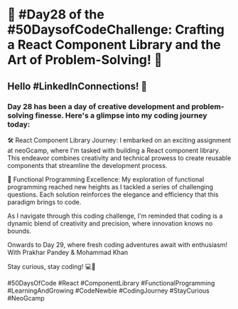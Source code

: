 # 🚀 #Day28 of the #50DaysofCodeChallenge: Crafting a React Component Library and the Art of Problem-Solving! 🚀

## Hello #LinkedInConnections! 👋

### Day 28 has been a day of creative development and problem-solving finesse. Here's a glimpse into my coding journey today:

🛠️ React Component Library Journey: I embarked on an exciting assignment at neoGcamp, where I'm tasked with building a React component library. This endeavor combines creativity and technical prowess to create reusable components that streamline the development process.

🧩 Functional Programming Excellence: My exploration of functional programming reached new heights as I tackled a series of challenging questions. Each solution reinforces the elegance and efficiency that this paradigm brings to code.

As I navigate through this coding challenge, I'm reminded that coding is a dynamic blend of creativity and precision, where innovation knows no bounds.

Onwards to Day 29, where fresh coding adventures await with enthusiasm!
With Prakhar Pandey & Mohammad Khan

Stay curious, stay coding! 💻🎨

#50DaysOfCode #React #ComponentLibrary #FunctionalProgramming #LearningAndGrowing #CodeNewbie #CodingJourney #StayCurious #NeoGcamp